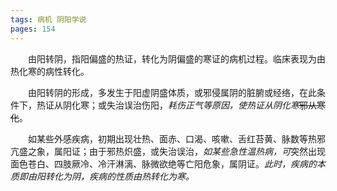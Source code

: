 ```yaml
---
tags: 病机 阴阳学说
pages: 154
---
```

&emsp;&emsp;由阳转阴，指阳偏盛的热证，转化为阴偏盛的寒证的病机过程。临床表现为由热化寒的病性转化。

&emsp;&emsp;由阳转阴的形成，多发生于阳虚阴盛体质，或邪侵属阴的脏腑或经络，在此条件下，热证从阴化寒；或失治误治伤阳，<dfn>耗伤正气等原因，使热证从阴化寒</dfn>~~邪从寒化~~。

&emsp;&emsp;如某些外感疾病，初期出现壮热、面赤、口渴、咳嗽、舌红苔黄、脉数等热邪亢盛之象，属阳证；由于邪热炽盛，或失治误治，<dfn>如某些急性温热病，可</dfn>突然出现面色苍白、四肢厥冷、冷汗淋漓、脉微欲绝等亡阳危象，属阴证。<dfn>此时，疾病的本质即由阳转化为阴，疾病的性质由热转化为寒。</dfn>